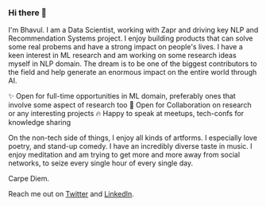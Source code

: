 ### Hi there 👋

I'm Bhavul. I am a Data Scientist, working with Zapr and driving key NLP and Recommendation Systems project. I enjoy building products that can solve some real probems and have a strong impact on people's lives. I have a keen interest in ML research and am working on some research ideas myself in NLP domain. The dream is to be one of the biggest contributors to the field and help generate an enormous impact on the entire world through AI.

✨ Open for full-time opportunities in ML domain, preferably ones that involve some aspect of research too
👐 Open for Collaboration on research or any interesting projects
🔥 Happy to speak at meetups, tech-confs for knowledge sharing

On the non-tech side of things, I enjoy all kinds of artforms. I especially love poetry, and stand-up comedy. I have an incredibly diverse taste in music. I enjoy meditation and am trying to get more and more away from social networks, to seize every single hour of every single day.

Carpe Diem.

Reach me out on [Twitter](http://twitter.com/bhavulgauri) and [LinkedIn](https://www.linkedin.com/in/bhavul/).

<!--
**bhavul/bhavul** is a ✨ _special_ ✨ repository because its `README.md` (this file) appears on your GitHub profile.

Here are some ideas to get you started:

- 🔭 I’m currently working on ...
- 🌱 I’m currently learning ...
- 👯 I’m looking to collaborate on ...
- 🤔 I’m looking for help with ...
- 💬 Ask me about ...
- 📫 How to reach me: ...
- 😄 Pronouns: ...
- ⚡ Fun fact: ...
-->
